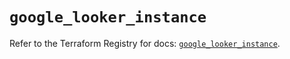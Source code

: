 # `google_looker_instance`

Refer to the Terraform Registry for docs: [`google_looker_instance`](https://registry.terraform.io/providers/hashicorp/google-beta/6.18.0/docs/resources/google_looker_instance).
